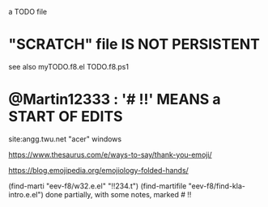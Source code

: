 



a TODO file
# "SCRATCH" file IS NOT PERSISTENT


see also
myTODO.f8.el
TODO.f8.ps1



# @Martin12333 :  '# !!' MEANS a START OF EDITS




site:angg.twu.net "acer" windows

https://www.thesaurus.com/e/ways-to-say/thank-you-emoji/

https://blog.emojipedia.org/emojiology-folded-hands/













(find-marti "eev-f8/w32.e.el" "!!234.t")
(find-martifile "eev-f8/find-kla-intro.e.el")
done partially, with some notes, marked # !!





